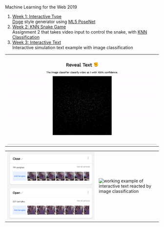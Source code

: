 Machine Learning for the Web 2019

1. [Week 1: Interactive Type](https://alicehgsun.github.io/MLW19/week1/)
<br>[Doge](https://en.wikipedia.org/wiki/Doge_(meme)) style generator using [ML5 PoseNet](https://ml5js.org/docs/posenet-webcam)
2. [Week 2: KNN Snake Game](https://alicehgsun.github.io/MLW19/week2/)
<br>Assignment 2 that takes video input to control the snake, with [KNN Classification](https://github.com/ml5js/ml5-examples/tree/master/p5js/KNNClassification/KNNClassification_Video)
3. [Week 3: Interactive Text](https://alicehgsun.github.io/MLW19/week3/)
<br>Interactive simulation text example with image classification
<table><tr><td>
<img src="/week3-2.gif"/ alt="screenshot of interactive text reacted by image classification">
 </td></tr></table>
 
<table><tr><td>
<img src="/week3-sample.png"/ alt="screenshot of inserting two classes of data sample">
</td>
 <td>
<img src="/week3-1.gif"/ alt="working example of interactive text reacted by image classification">
</td>
 </tr></table>
